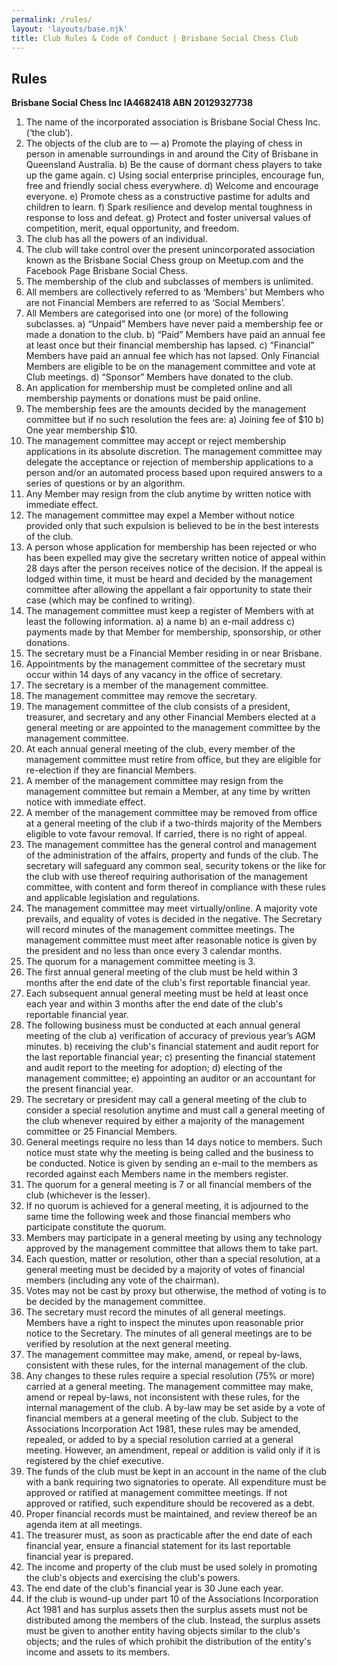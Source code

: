 ```yaml
---
permalink: /rules/
layout: 'layouts/base.njk'
title: Club Rules & Code of Conduct | Brisbane Social Chess Club
---
```


<section class="px-4 max-w-3xl">
  <h2 class="text-center text-indigo-200 text-xl uppercase tracking-wide mb-4">Rules</h2>
  <p class="text-center text-gray-200 mb-6">
    <strong>Brisbane Social Chess Inc IA4682418 ABN 20129327738</strong>
  </p>
  <ol class="list-decimal list-inside space-y-3 text-gray-100 text-sm leading-relaxed">
    <li>The name of the incorporated association is Brisbane Social Chess Inc. (‘the club’).</li>
    <li>
      The objects of the club are to — a) Promote the playing of chess in person in amenable surroundings in and around the City of
      Brisbane in Queensland Australia. b) Be the cause of dormant chess players to take up the game again. c) Using social
      enterprise principles, encourage fun, free and friendly social chess everywhere. d) Welcome and encourage everyone. e) Promote
      chess as a constructive pastime for adults and children to learn. f) Spark resilience and develop mental toughness in response
      to loss and defeat. g) Protect and foster universal values of competition, merit, equal opportunity, and freedom.
    </li>
    <li>The club has all the powers of an individual.</li>
    <li>
      The club will take control over the present unincorporated association known as the Brisbane Social Chess group on Meetup.com
      and the Facebook Page Brisbane Social Chess.
    </li>
    <li>The membership of the club and subclasses of members is unlimited.</li>
    <li>
      All members are collectively referred to as ‘Members’ but Members who are not Financial Members are referred to as ‘Social
      Members’.
    </li>
    <li>
      All Members are categorised into one (or more) of the following subclasses. a) “Unpaid” Members have never paid a membership
      fee or made a donation to the club. b) “Paid” Members have paid an annual fee at least once but their financial membership has
      lapsed. c) “Financial” Members have paid an annual fee which has not lapsed. Only Financial Members are eligible to be on the
      management committee and vote at Club meetings. d) “Sponsor” Members have donated to the club.
    </li>
    <li>An application for membership must be completed online and all membership payments or donations must be paid online.</li>
    <li>
      The membership fees are the amounts decided by the management committee but if no such resolution the fees are: a) Joining fee
      of $10 b) One year membership $10.
    </li>
    <li>
      The management committee may accept or reject membership applications in its absolute discretion. The management committee may
      delegate the acceptance or rejection of membership applications to a person and/or an automated process based upon required
      answers to a series of questions or by an algorithm.
    </li>
    <li>Any Member may resign from the club anytime by written notice with immediate effect.</li>
    <li>
      The management committee may expel a Member without notice provided only that such expulsion is believed to be in the best
      interests of the club.
    </li>
    <li>
      A person whose application for membership has been rejected or who has been expelled may give the secretary written notice of
      appeal within 28 days after the person receives notice of the decision. If the appeal is lodged within time, it must be heard
      and decided by the management committee after allowing the appellant a fair opportunity to state their case (which may be
      confined to writing).
    </li>
    <li>
      The management committee must keep a register of Members with at least the following information. a) a name b) an e-mail
      address c) payments made by that Member for membership, sponsorship, or other donations.
    </li>
    <li>The secretary must be a Financial Member residing in or near Brisbane.</li>
    <li>
      Appointments by the management committee of the secretary must occur within 14 days of any vacancy in the office of secretary.
    </li>
    <li>The secretary is a member of the management committee.</li>
    <li>The management committee may remove the secretary.</li>
    <li>
      The management committee of the club consists of a president, treasurer, and secretary and any other Financial Members elected
      at a general meeting or are appointed to the management committee by the management committee.
    </li>
    <li>
      At each annual general meeting of the club, every member of the management committee must retire from office, but they are
      eligible for re-election if they are financial Members.
    </li>
    <li>
      A member of the management committee may resign from the management committee but remain a Member, at any time by written
      notice with immediate effect.
    </li>
    <li>
      A member of the management committee may be removed from office at a general meeting of the club if a two-thirds majority of
      the Members eligible to vote favour removal. If carried, there is no right of appeal.
    </li>
    <li>
      The management committee has the general control and management of the administration of the affairs, property and funds of
      the club. The secretary will safeguard any common seal, security tokens or the like for the club with use thereof requiring
      authorisation of the management committee, with content and form thereof in compliance with these rules and applicable
      legislation and regulations.
    </li>
    <li>
      The management committee may meet virtually/online. A majority vote prevails, and equality of votes is decided in the
      negative. The Secretary will record minutes of the management committee meetings. The management committee must meet after
      reasonable notice is given by the president and no less than once every 3 calendar months.
    </li>
    <li>The quorum for a management committee meeting is 3.</li>
    <li>
      The first annual general meeting of the club must be held within 3 months after the end date of the club's first reportable
      financial year.
    </li>
    <li>
      Each subsequent annual general meeting must be held at least once each year and within 3 months after the end date of the
      club's reportable financial year.
    </li>
    <li>
      The following business must be conducted at each annual general meeting of the club a) verification of accuracy of previous
      year’s AGM minutes. b) receiving the club's financial statement and audit report for the last reportable financial year; c)
      presenting the financial statement and audit report to the meeting for adoption; d) electing of the management committee; e)
      appointing an auditor or an accountant for the present financial year.
    </li>
    <li>
      The secretary or president may call a general meeting of the club to consider a special resolution anytime and must call a
      general meeting of the club whenever required by either a majority of the management committee or 25 Financial Members.
    </li>
    <li>
      General meetings require no less than 14 days notice to members. Such notice must state why the meeting is being called and
      the business to be conducted. Notice is given by sending an e-mail to the members as recorded against each Members name in the
      members register.
    </li>
    <li>The quorum for a general meeting is 7 or all financial members of the club (whichever is the lesser).</li>
    <li>
      If no quorum is achieved for a general meeting, it is adjourned to the same time the following week and those financial
      members who participate constitute the quorum.
    </li>
    <li>
      Members may participate in a general meeting by using any technology approved by the management committee that allows them to
      take part.
    </li>
    <li>
      Each question, matter or resolution, other than a special resolution, at a general meeting must be decided by a majority of
      votes of financial members (including any vote of the chairman).
    </li>
    <li>Votes may not be cast by proxy but otherwise, the method of voting is to be decided by the management committee.</li>
    <li>
      The secretary must record the minutes of all general meetings. Members have a right to inspect the minutes upon reasonable
      prior notice to the Secretary. The minutes of all general meetings are to be verified by resolution at the next general
      meeting.
    </li>
    <li>
      The management committee may make, amend, or repeal by-laws, consistent with these rules, for the internal management of the
      club.
    </li>
    <li>
      Any changes to these rules require a special resolution (75% or more) carried at a general meeting. The management committee
      may make, amend or repeal by-laws, not inconsistent with these rules, for the internal management of the club. A by-law may be
      set aside by a vote of financial members at a general meeting of the club. Subject to the Associations Incorporation Act 1981,
      these rules may be amended, repealed, or added to by a special resolution carried at a general meeting. However, an amendment,
      repeal or addition is valid only if it is registered by the chief executive.
    </li>
    <li>
      The funds of the club must be kept in an account in the name of the club with a bank requiring two signatories to operate. All
      expenditure must be approved or ratified at management committee meetings. If not approved or ratified, such expenditure
      should be recovered as a debt.
    </li>
    <li>Proper financial records must be maintained, and review thereof be an agenda item at all meetings.</li>
    <li>
      The treasurer must, as soon as practicable after the end date of each financial year, ensure a financial statement for its
      last reportable financial year is prepared.
    </li>
    <li>
      The income and property of the club must be used solely in promoting the club's objects and exercising the club's powers.
    </li>
    <li>The end date of the club's financial year is 30 June each year.</li>
    <li>
      If the club is wound-up under part 10 of the Associations Incorporation Act 1981 and has surplus assets then the surplus
      assets must not be distributed among the members of the club. Instead, the surplus assets must be given to another entity
      having objects similar to the club's objects; and the rules of which prohibit the distribution of the entity's income and
      assets to its members.
    </li>
  </ol>
</section>
